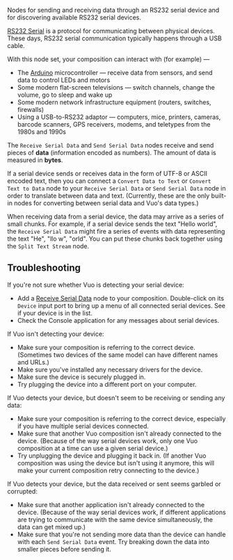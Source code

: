 Nodes for sending and receiving data through an RS232 serial device and for discovering available RS232 serial devices.

[RS232 Serial](https://en.wikipedia.org/wiki/Serial_port) is a protocol for communicating between physical devices.  These days, RS232 serial communication typically happens through a USB cable.

With this node set, your composition can interact with (for example) —

   - The [Arduino](http://www.arduino.cc/) microcontroller — receive data from sensors, and send data to control LEDs and motors
   - Some modern flat-screen televisions — switch channels, change the volume, go to sleep and wake up
   - Some modern network infrastructure equipment (routers, switches, firewalls)
   - Using a USB-to-RS232 adaptor — computers, mice, printers, cameras, barcode scanners, GPS receivers, modems, and teletypes from the 1980s and 1990s

The `Receive Serial Data` and `Send Serial Data` nodes receive and send pieces of **data** (information encoded as numbers). The amount of data is measured in **bytes**.

If a serial device sends or receives data in the form of UTF-8 or ASCII encoded text, then you can connect a `Convert Data to Text` or `Convert Text to Data` node to your `Receive Serial Data` or `Send Serial Data` node in order to translate between data and text. (Currently, these are the only built-in nodes for converting between serial data and Vuo's data types.)

When receiving data from a serial device, the data may arrive as a series of small chunks. For example, if a serial device sends the text "Hello world", the `Receive Serial Data` might fire a series of events with data representing the text "He", "llo w", "orld". You can put these chunks back together using the `Split Text Stream` node.


## Troubleshooting

If you're not sure whether Vuo is detecting your serial device:

   - Add a [Receive Serial Data](vuo-node://vuo.serial.receive) node to your composition. Double-click on its `Device` input port to bring up a menu of all connected serial devices. See if your device is in the list.
   - Check the Console application for any messages about serial devices.

If Vuo isn't detecting your device:

   - Make sure your composition is referring to the correct device. (Sometimes two devices of the same model can have different names and URLs.)
   - Make sure you've installed any necessary drivers for the device.
   - Make sure the device is securely plugged in.
   - Try plugging the device into a different port on your computer.

If Vuo detects your device, but doesn't seem to be receiving or sending any data:

   - Make sure your composition is referring to the correct device, especially if you have multiple serial devices connected.
   - Make sure that another Vuo composition isn't already connected to the device. (Because of the way serial devices work, only one Vuo composition at a time can use a given serial device.)
   - Try unplugging the device and plugging it back in. (If another Vuo composition was using the device but isn't using it anymore, this will make your current composition retry connecting to the device.)

If Vuo detects your device, but the data received or sent seems garbled or corrupted:

   - Make sure that another application isn't already connected to the device. (Because of the way serial devices work, if different applications are trying to communicate with the same device simultaneously, the data can get mixed up.)
   - Make sure that you're not sending more data than the device can handle with each `Send Serial Data` event. Try breaking down the data into smaller pieces before sending it.
